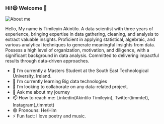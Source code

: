 ### Hi!😄 Welcome 👋
![About me](https://github.com/Timmtet/Timmtet/assets/96595056/caf22461-9518-4dbc-b040-4fd9ccefd8c1)

Hello, My name is Timileyin Akintilo. A data scientist with three years of experience, bringing expertise in data gathering, cleaning, and analysis to extract valuable insights. Proficient in applying statistical, algebraic, and various analytical techniques to generate meaningful insights from data. 
Possess a high level of organization, motivation, and diligence, with a significant background in data analysis. Committed to delivering impactful results through data-driven approaches.

- 🔭 I’m currently a Masters Student at the South East Technological University, Ireland.
- 🌱 I’m currently learning Big data technologies
- 👯 I’m looking to collaborate on any data-related project.
- 💬 Ask me about my journey
- 📫 How to reach me: Linkedin(Akintilo Timileyin), Twitter(timmtet), Instagram(_timmtet)
- 😄 Pronouns: He/Him
- ⚡ Fun fact: I love poetry and music. 

